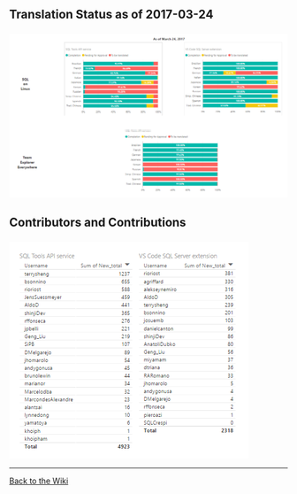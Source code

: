 ## Translation Status as of 2017-03-24

### 
![Translation Status](img/TranslationStatus-2017-03-24.PNG)

## Contributors and Contributions
### 
![Contributors and Contributions](img/ContributorsContributions-2017-03-24.PNG)


***
[Back to the Wiki](https://github.com/Microsoft/Localization/wiki)
